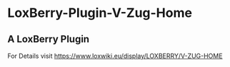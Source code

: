 # LoxBerry-Plugin-V-Zug-Home
A LoxBerry Plugin
-
For Details visit https://www.loxwiki.eu/display/LOXBERRY/V-ZUG-HOME